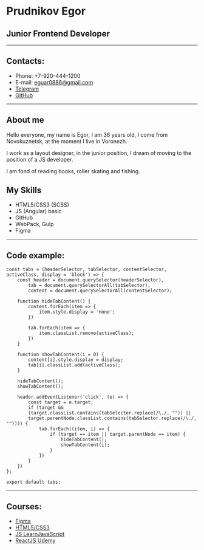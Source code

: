 # Prudnikov Egor

## Junior Frontend Developer

---

## Contacts:

-   Phone: +7-920-444-1200
-   E-mail: eguar0886@gmail.com
-   [Telegram](https://tlgg.ru/@Eguar42)
-   [GitHub](https://github.com/Egor1408)

---

## About me

Hello everyone, my name is Egor, I am 36 years old, I come from Novokuznetsk, at the moment I live in Voronezh.

I work as a layout designer, in the junior position, I dream of moving to the position of a JS developer.

I am fond of reading books, roller skating and fishing.

## My Skills

-   HTML5/CSS3 (SCSS)
-   JS (Angular) basic
-   GitHub
-   WebPack, Gulp
-   Figma

---

## Code example:

```
const tabs = (headerSelector, tabSelector, contentSelector, activeClass, display = 'block') => {
    const header = document.querySelector(headerSelector),
        tab = document.querySelectorAll(tabSelector),
        content = document.querySelectorAll(contentSelector);

    function hideTabContent() {
        content.forEach(item => {
            item.style.display = 'none';
        })

        tab.forEach(item => {
            item.classList.remove(activeClass);
        })
    }

    function showTabContent(i = 0) {
        content[i].style.display = display;
        tab[i].classList.add(activeClass);
    }

    hideTabContent();
    showTabContent();

    header.addEventListener('click', (e) => {
        const target = e.target;
        if (target &&
        (target.classList.contains(tabSelector.replace(/\./, "")) ||
        target.parentNode.classList.contains(tabSelector.replace(/\./, "")))) {
            tab.forEach((item, i) => {
                if (target == item || target.parentNode == item) {
                    hideTabContent();
                    showTabContent(i);
                }
            })
        }
    })
};

export default tabs;
```

---

## Courses:

-   [Figma](https://www.udemy.com/course/web-figma-ui/)
-   [HTML5/CSS3](https://htmlacademy.ru/study)
-   [JS LearnJavaScript](https://learn.javascript.ru/)
-   [ReactJS Udemy](https://www.udemy.com/course/react-2020-complete-guide/)
